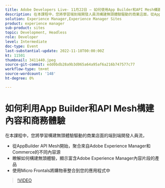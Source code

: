 ```yaml
---
title: Adobe Developers Live- 11月22日 — 如何使用App Builder和API Mesh構建內容和商業體驗
description: 在本課程中，您將學習端到端開發人員流構建無頭體驗驅動的商業店面，從AppBuilder API Mesh開始聚合來自Adobe Experience Manager和商業的不同內容源瞭解如何構建無頭體驗顯示富含Adobe Experience Manager內容片段的產品使用Micro Frontals將購物車整合到您的應用程式中
solution: Experience Manager,Experience Manager Sites
product: experience manager
sub-product: sites
topic: Development, Headless
role: Developer
level: Intermediate
doc-type: Event
last-substantial-update: 2022-11-18T00:00:00Z
kt: 11501
thumbnail: 3411440.jpeg
source-git-commit: edd0bdb28a9b3d065a64a95af6a216b747577c77
workflow-type: tm+mt
source-wordcount: '148'
ht-degree: 0%

---
```


# 如何利用App Builder和API Mesh構建內容和商務體驗

在本課程中，您將學習構建無頭體驗驅動的商業店面的端到端開發人員流，

* 從AppBuilder API Mesh開始，聚合來自Adobe Experience Manager和Commerce的不同內容源
* 瞭解如何構建無頭體驗，顯示富含Adobe Experience Manager內容片段的產品
* 使用Micro Frontals將購物車整合到您的應用程式中

>[!VIDEO](https://video.tv.adobe.com/v/3411440/?quality=12&learn=on)
